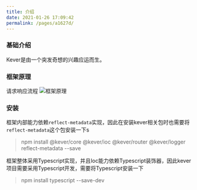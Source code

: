 ```yaml
---
title: 介绍
date: 2021-01-26 17:09:42
permalink: /pages/a1627d/
---
```

### 基础介绍
Kever是由一个突发奇想的兴趣应运而生。

### 框架原理
请求响应流程
![框架原理](../.vuepress/public/assets/img/principle.png)

### 安装

框架内部能力依赖`reflect-metadata`实现，因此在安装kever相关包时也需要将`reflect-metadata`这个包安装一下s

> npm install @kever/core @kever/ioc @kever/router @kever/logger reflect-metadata --save

框架整体采用Typescript实现，并且Ioc能力依赖Typescript装饰器，因此kever项目需要采用Typescript开发，需要将Typescript安装一下

> npm install typescript --save-dev
